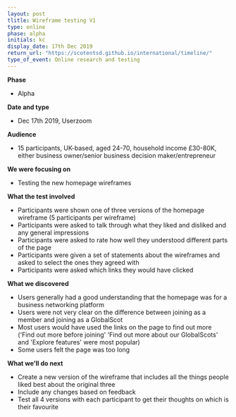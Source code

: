 ```yaml
---
layout: post
tlitle: Wireframe testing V1
type: online
phase: alpha
initials: kc
display_date: 17th Dec 2019
return_url: "https://scotentsd.github.io/international/timeline/"
type_of_event: Online research and testing
---
```


**Phase**
- Alpha

**Date and type**
- Dec 17th 2019,  Userzoom

**Audience**
- 15 participants, UK-based, aged 24-70, household income £30-80K, either business owner/senior business decision maker/entrepreneur

**We were focusing on**
- Testing the new homepage wireframes

**What the test involved**
- Participants were shown one of three versions of the homepage wireframe (5 participants per wireframe)
- Participants were asked to talk through what they liked and disliked and any general impressions
- Participants were asked to rate how well they understood different parts of the page
- Participants were given a set of statements about the wireframes and asked to select the ones they agreed with
- Participants were asked which links they would have clicked

**What we discovered**
- Users generally had a good understanding that the homepage was for a business networking platform
- Users were not very clear on the difference between joining as a member and joining as a GlobalScot
- Most users would have used the links on the page to find out more ('Find out more before joining' 'Find out more about our GlobalScots' and 'Explore features' were most popular)
- Some users felt the page was too long

**What we'll do next**
- Create a new version of the wireframe that includes all the things people liked best about the original three
- Include any changes based on feedback 
- Test all 4 versions with each participant to get their thoughts on which is their favourite
